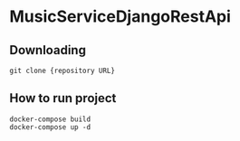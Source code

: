 # MusicServiceDjangoRestApi

## Downloading

```
git clone {repository URL}
```

## How to run project

```
docker-compose build
docker-compose up -d
```

